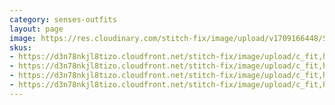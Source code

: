 ```yaml
---
category: senses-outfits
layout: page
image: https://res.cloudinary.com/stitch-fix/image/upload/v1709166448/Style_studio/Styleshuffle/2023-09-13_W_ISOF_E27_8270.jpg
skus:
- https://d3n78nkjl8tizo.cloudfront.net/stitch-fix/image/upload/c_fit,h_720,w_862/v1669789177/xdag1nnkka5qcjwgl0hm.jpg
- https://d3n78nkjl8tizo.cloudfront.net/stitch-fix/image/upload/c_fit,h_720,w_862/v1663083607/t751cnuidp7hgffxheak.jpg
- https://d3n78nkjl8tizo.cloudfront.net/stitch-fix/image/upload/c_fit,h_720,w_862/v1669103567/cu9yruwfhloeioln57gf.jpg
- https://d3n78nkjl8tizo.cloudfront.net/stitch-fix/image/upload/c_fit,h_720,w_862/v1682354412/twirouzvqobyftpyllox.jpg
---
```


